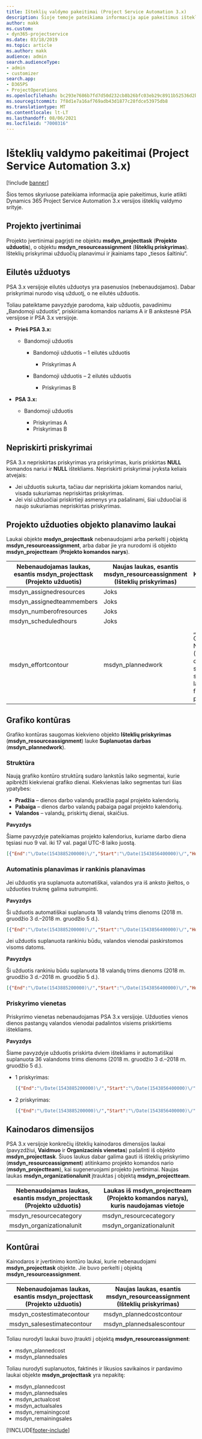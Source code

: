 ```yaml
---
title: Išteklių valdymo pakeitimai (Project Service Automation 3.x)
description: Šioje temoje pateikiama informacija apie pakeitimus išteklių valdymo srityje.
author: makk
ms.custom:
- dyn365-projectservice
ms.date: 03/18/2019
ms.topic: article
ms.author: makk
audience: admin
search.audienceType:
- admin
- customizer
search.app:
- D365PS
- ProjectOperations
ms.openlocfilehash: bc293e7686b7fd7d50d232cb8b26bfc03eb29c8911b52536d2b0a3a4929730c9
ms.sourcegitcommit: 7f8d1e7a16af769adb43d1877c28fdce53975db8
ms.translationtype: MT
ms.contentlocale: lt-LT
ms.lasthandoff: 08/06/2021
ms.locfileid: "7000316"
---
```

# <a name="resource-management-changes-project-service-automation-3x"></a>Išteklių valdymo pakeitimai (Project Service Automation 3.x)

[!include [banner](../../includes/psa-now-project-operations.md)]

Šios temos skyriuose pateikiama informacija apie pakeitimus, kurie atlikti Dynamics 365 Project Service Automation 3.x versijos išteklių valdymo srityje.

## <a name="project-estimates"></a>Projekto įvertinimai

Projekto įvertinimai pagrįsti ne objektu **msdyn\_projecttask** (**Projekto užduotis**), o objektu **msdyn\_resourceassignment** (**Išteklių priskyrimas**). Išteklių priskyrimai užduočių planavimui ir įkainiams tapo „tiesos šaltiniu“.

## <a name="line-tasks"></a>Eilutės užduotys

PSA 3.x versijoje eilutės užduotys yra pasenusios (nebenaudojamos). Dabar priskyrimai nurodo visą užduotį, o ne eilutės užduotis.

Toliau pateiktame pavyzdyje parodoma, kaip užduotis, pavadinimu „Bandomoji užduotis“, priskiriama komandos nariams A ir B ankstesnė PSA versijose ir PSA 3.x versijoje.

- **Prieš PSA 3.x:**

    - Bandomoji užduotis

        - Bandomoji užduotis – 1 eilutės užduotis

            - Priskyrimas A

        - Bandomoji užduotis – 2 eilutės užduotis

            - Priskyrimas B

- **PSA 3.x:**

    - Bandomoji užduotis

        - Priskyrimas A
        - Priskyrimas B

## <a name="unassigned-assignment"></a>Nepriskirti priskyrimai

PSA 3.x nepriskirtas priskyrimas yra priskyrimas, kuris priskirtas **NULL** komandos nariui ir **NULL** ištekliams. Nepriskirti priskyrimai įvyksta keliais atvejais:

- Jei užduotis sukurta, tačiau dar nepriskirta jokiam komandos nariui, visada sukuriamas nepriskirtas priskyrimas. 
- Jei visi užduočiai priskirtieji asmenys yra pašalinami, šiai užduočiai iš naujo sukuriamas nepriskirtas priskyrimas.

## <a name="scheduling-fields-on-the-project-task-entity"></a>Projekto užduoties objekto planavimo laukai

Laukai objekte **msdyn\_projecttask** nebenaudojami arba perkelti į objektą **msdyn\_resourceassignment**, arba dabar jie yra nurodomi iš objekto **msdyn\_projectteam** (**Projekto komandos narys**).

| Nebenaudojamas laukas, esantis msdyn\_projecttask (Projekto užduotis) | Naujas laukas, esantis msdyn\_resourceassignment (Išteklių priskyrimas) | Komentaras |
|---|---|---|
| msdyn\_assignedresources | Joks | |
| msdyn\_assignedteammembers | Joks | |
| msdyn\_numberofresources | Joks | |
| msdyn\_scheduledhours | Joks | |
| msdyn\_effortcontour | msdyn\_plannedwork | „JavaScript Object Notation“ (JSON) duomenų struktūros saugomos lauke, formatas pakeistas. |

## <a name="schedule-contour"></a>Grafiko kontūras

Grafiko kontūras saugomas kiekvieno objekto **Išteklių priskyrimas** (**msdyn\_resourceassignment**) lauke **Suplanuotas darbas** (**msdyn\_plannedwork**).

### <a name="structure"></a>Struktūra

Naują grafiko kontūro struktūrą sudaro lankstūs laiko segmentai, kurie apibrėžti kiekvienai grafiko dienai. Kiekvienas laiko segmentas turi šias ypatybes:

- **Pradžia** – dienos darbo valandų pradžia pagal projekto kalendorių.
- **Pabaiga** – dienos darbo valandų pabaiga pagal projekto kalendorių.
- **Valandos** – valandų, priskirtų dienai, skaičius.

**Pavyzdys**

Šiame pavyzdyje pateikiamas projekto kalendorius, kuriame darbo diena tęsiasi nuo 9 val. iki 17 val. pagal UTC-8 laiko juostą.

```json
[{"End":"\/Date(1543885200000)\/","Start":"\/Date(1543856400000)\/","Hours":8},{"End":"\/Date(1543971600000)\/","Start":"\/Date(1543942800000)\/","Hours":8},{"End":"\/Date(1544058000000)\/","Start":"\/Date(1544029200000)\/","Hours":2}]
```

### <a name="auto-scheduling-and-manual-scheduling"></a>Automatinis planavimas ir rankinis planavimas

Jei užduotis yra suplanuota automatiškai, valandos yra iš anksto įkeltos, o užduoties trukmę galima sutrumpinti.

**Pavyzdys**

Ši užduotis automatiškai suplanuota 18 valandų trims dienoms (2018 m. gruodžio 3 d.–2018 m. gruodžio 5 d.).

```json
[{"End":"\/Date(1543885200000)\/","Start":"\/Date(1543856400000)\/","Hours":8},{"End":"\/Date(1543971600000)\/","Start":"\/Date(1543942800000)\/","Hours":8},{"End":"\/Date(1544058000000)\/","Start":"\/Date(1544029200000)\/","Hours":2}]
```

Jei užduotis suplanuota rankiniu būdu, valandos vienodai paskirstomos visoms datoms.

**Pavyzdys**

Ši užduotis rankiniu būdu suplanuota 18 valandų trims dienoms (2018 m. gruodžio 3 d.–2018 m. gruodžio 5 d.).

```json
[{"End":"\/Date(1543885200000)\/","Start":"\/Date(1543856400000)\/","Hours":6},{"End":"\/Date(1543971600000)\/","Start":"\/Date(1543942800000)\/","Hours":6},{"End":"\/Date(1544058000000)\/","Start":"\/Date(1544029200000)\/","Hours":6}]
```

### <a name="assignment-unit"></a>Priskyrimo vienetas

Priskyrimo vienetas nebenaudojamas PSA 3.x versijoje. Užduoties vienos dienos pastangų valandos vienodai padalintos visiems priskirtiems ištekliams.

**Pavyzdys**

Šiame pavyzdyje užduotis priskirta dviem ištekliams ir automatiškai suplanuota 36 valandoms trims dienoms (2018 m. gruodžio 3 d.–2018 m. gruodžio 5 d.).

- 1 priskyrimas:

    ```json
    [{"End":"\/Date(1543885200000)\/","Start":"\/Date(1543856400000)\/","Hours":8},{"End":"\/Date(1543971600000)\/","Start":"\/Date(1543942800000)\/","Hours":8},{"End":"\/Date(1544058000000)\/","Start":"\/Date(1544029200000)\/","Hours":2}]
    ```

- 2 priskyrimas:

    ```json
    [{"End":"\/Date(1543885200000)\/","Start":"\/Date(1543856400000)\/","Hours":8},{"End":"\/Date(1543971600000)\/","Start":"\/Date(1543942800000)\/","Hours":8},{"End":"\/Date(1544058000000)\/","Start":"\/Date(1544029200000)\/","Hours":2}]
    ```

## <a name="pricing-dimensions"></a>Kainodaros dimensijos

PSA 3.x versijoje konkrečių išteklių kainodaros dimensijos laukai (pavyzdžiui, **Vaidmuo** ir **Organizacinis vienetas**) pašalinti iš objekto **msdyn\_projecttask**. Šiuos laukus dabar galima gauti iš išteklių priskyrimo (**msdyn\_resourceassignment**) atitinkamo projekto komandos nario (**msdyn\_projectteam**), kai sugeneruojami projekto įvertinimai. Naujas laukas **msdyn\_organizationalunit** įtrauktas į objektą **msdyn\_projectteam**.

| Nebenaudojamas laukas, esantis msdyn\_projecttask (Projekto užduotis) | Laukas iš msdyn\_projectteam (Projekto komandos narys), kuris naudojamas vietoje |
|---|---|
| msdyn\_resourcecategory | msdyn\_resourcecategory |
| msdyn\_organizationalunit | msdyn\_organizationalunit |

## <a name="contours"></a>Kontūrai

Kainodaros ir įvertinimo kontūro laukai, kurie nebenaudojami **msdyn\_projecttask** objekte. Jie buvo perkelti į objektą **msdyn\_resourceassignment**.

| Nebenaudojamas laukas, esantis msdyn\_projecttask (Projekto užduotis) | Naujas laukas, esantis msdyn\_resourceassignment (Išteklių priskyrimas) |
|---|---|
| msdyn\_costestimatecontour | msdyn\_plannedcostcontour |
| msdyn\_salesestimatecontour | msdyn\_plannedsalescontour |

Toliau nurodyti laukai buvo įtraukti į objektą **msdyn\_resourceassignment**:

* msdyn\_plannedcost
* msdyn\_plannedsales

Toliau nurodyti suplanuotos, faktinės ir likusios savikainos ir pardavimo laukai objekte **msdyn\_projecttask** yra nepakitę:

* msdyn\_plannedcost
* msdyn\_plannedsales
* msdyn\_actualcost
* msdyn\_actualsales
* msdyn\_remainingcost
* msdyn\_remainingsales


[!INCLUDE[footer-include](../../includes/footer-banner.md)]